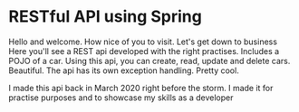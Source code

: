 # RESTful API using Spring
Hello and welcome. How nice of you to visit. Let's get down to business
Here you'll see a REST api developed with the right practises. Includes a POJO of a car. Using this api, you can create, read, update and delete cars. Beautiful.
The api has its own exception handling. Pretty cool.

I made this api back in March 2020 right before the storm. I made it for practise purposes and to showcase my skills as a developer

